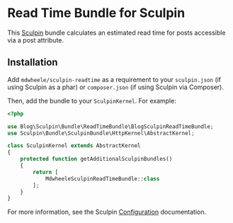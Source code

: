 # Read Time Bundle for Sculpin

This [Sculpin](https://sculpin.io/) bundle calculates an estimated read time for posts accessible via a post attribute.

## Installation

Add `mdwheele/sculpin-readtime` as a requirement to your `sculpin.json` (if using Sculpin as a phar) or `composer.json` (if using Sculpin via Composer).

Then, add the bundle to your `SculpinKernel`. For example:

``` php
<?php

use Blog\Sculpin\Bundle\ReadTimeBundle\BlogSculpinReadTimeBundle;
use Sculpin\Bundle\SculpinBundle\HttpKernel\AbstractKernel;

class SculpinKernel extends AbstractKernel
{
    protected function getAdditionalSculpinBundles()
    {
        return [
            MdwheeleSculpinReadTimeBundle::class
        ];
    }
}
```

For more information, see the Sculpin [Configuration](https://sculpin.io/documentation/extending-sculpin/configuration/) documentation.
